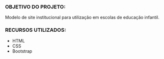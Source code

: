 ### OBJETIVO DO PROJETO:

Modelo de site institucional para utilização em escolas de educação infantil.



### RECURSOS UTILIZADOS:

- HTML
- CSS
- Bootstrap

